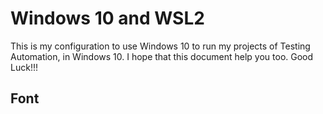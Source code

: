 # Windows 10 and WSL2

This is my configuration to use Windows 10 to run my projects of Testing Automation, in Windows 10. I hope that this document help you too. Good Luck!!!

## Font


